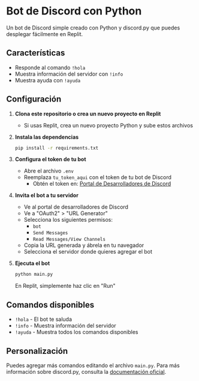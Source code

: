 # Bot de Discord con Python

Un bot de Discord simple creado con Python y discord.py que puedes desplegar fácilmente en Replit.

## Características
- Responde al comando `!hola`
- Muestra información del servidor con `!info`
- Muestra ayuda con `!ayuda`

## Configuración

1. **Clona este repositorio o crea un nuevo proyecto en Replit**
   - Si usas Replit, crea un nuevo proyecto Python y sube estos archivos

2. **Instala las dependencias**
   ```bash
   pip install -r requirements.txt
   ```

3. **Configura el token de tu bot**
   - Abre el archivo `.env`
   - Reemplaza `tu_token_aqui` con el token de tu bot de Discord
     - Obtén el token en: [Portal de Desarrolladores de Discord](https://discord.com/developers/applications)

4. **Invita el bot a tu servidor**
   - Ve al portal de desarrolladores de Discord
   - Ve a "OAuth2" > "URL Generator"
   - Selecciona los siguientes permisos:
     - `bot`
     - `Send Messages`
     - `Read Messages/View Channels`
   - Copia la URL generada y ábrela en tu navegador
   - Selecciona el servidor donde quieres agregar el bot

5. **Ejecuta el bot**
   ```bash
   python main.py
   ```
   
   En Replit, simplemente haz clic en "Run"

## Comandos disponibles
- `!hola` - El bot te saluda
- `!info` - Muestra información del servidor
- `!ayuda` - Muestra todos los comandos disponibles

## Personalización
Puedes agregar más comandos editando el archivo `main.py`. Para más información sobre discord.py, consulta la [documentación oficial](https://discordpy.readthedocs.io/).
